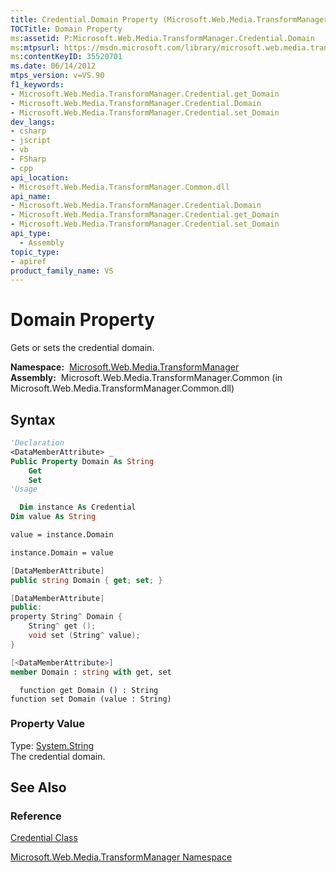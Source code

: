 ```yaml
---
title: Credential.Domain Property (Microsoft.Web.Media.TransformManager)
TOCTitle: Domain Property
ms:assetid: P:Microsoft.Web.Media.TransformManager.Credential.Domain
ms:mtpsurl: https://msdn.microsoft.com/library/microsoft.web.media.transformmanager.credential.domain(v=VS.90)
ms:contentKeyID: 35520701
ms.date: 06/14/2012
mtps_version: v=VS.90
f1_keywords:
- Microsoft.Web.Media.TransformManager.Credential.get_Domain
- Microsoft.Web.Media.TransformManager.Credential.Domain
- Microsoft.Web.Media.TransformManager.Credential.set_Domain
dev_langs:
- csharp
- jscript
- vb
- FSharp
- cpp
api_location:
- Microsoft.Web.Media.TransformManager.Common.dll
api_name:
- Microsoft.Web.Media.TransformManager.Credential.Domain
- Microsoft.Web.Media.TransformManager.Credential.get_Domain
- Microsoft.Web.Media.TransformManager.Credential.set_Domain
api_type:
  - Assembly
topic_type:
- apiref
product_family_name: VS
---
```


# Domain Property

Gets or sets the credential domain.

**Namespace:**  [Microsoft.Web.Media.TransformManager](microsoft-web-media-transformmanager-namespace.md)  
**Assembly:**  Microsoft.Web.Media.TransformManager.Common (in Microsoft.Web.Media.TransformManager.Common.dll)

## Syntax

```vb
'Declaration
<DataMemberAttribute> _
Public Property Domain As String
    Get
    Set
'Usage

  Dim instance As Credential
Dim value As String

value = instance.Domain

instance.Domain = value
```

```csharp
[DataMemberAttribute]
public string Domain { get; set; }
```

```cpp
[DataMemberAttribute]
public:
property String^ Domain {
    String^ get ();
    void set (String^ value);
}
```

``` fsharp
[<DataMemberAttribute>]
member Domain : string with get, set
```

```jscript
  function get Domain () : String
function set Domain (value : String)
```

### Property Value

Type: [System.String](https://msdn.microsoft.com/library/s1wwdcbf)  
The credential domain.  

## See Also

### Reference

[Credential Class](credential-class-microsoft-web-media-transformmanager.md)

[Microsoft.Web.Media.TransformManager Namespace](microsoft-web-media-transformmanager-namespace.md)
